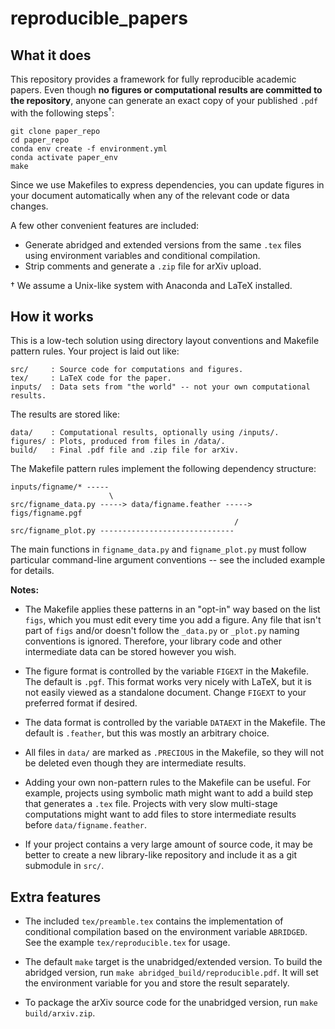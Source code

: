 # reproducible_papers


## What it does

This repository provides a framework for fully reproducible academic papers.
Even though **no figures or computational results are committed to the repository**,
anyone can generate an exact copy of your published `.pdf` with the following steps<sup>†</sup>:

	git clone paper_repo
	cd paper_repo
	conda env create -f environment.yml
	conda activate paper_env
	make

Since we use Makefiles to express dependencies, you can update figures in your document automatically when any of the relevant code or data changes.

A few other convenient features are included:

- Generate abridged and extended versions from the same `.tex` files
  using environment variables and conditional compilation.
- Strip comments and generate a `.zip` file for arXiv upload.

† We assume a Unix-like system with Anaconda and LaTeX installed.


## How it works

This is a low-tech solution using directory layout conventions and Makefile pattern rules.
Your project is laid out like:

    src/     : Source code for computations and figures.
    tex/     : LaTeX code for the paper.
    inputs/  : Data sets from "the world" -- not your own computational results.

The results are stored like:

    data/    : Computational results, optionally using /inputs/.
    figures/ : Plots, produced from files in /data/.
    build/   : Final .pdf file and .zip file for arXiv.

The Makefile pattern rules implement the following dependency structure:

    inputs/figname/* -----
                          \
    src/figname_data.py -----> data/figname.feather -----> figs/figname.pgf
                                                      /
    src/figname_plot.py ------------------------------

The main functions in `figname_data.py` and `figname_plot.py`
must follow particular command-line argument conventions --
see the included example for details.


**Notes:**

- The Makefile applies these patterns in an "opt-in" way
  based on the list `figs`, which you must edit every time you add a figure.
  Any file that isn't part of `figs` and/or doesn't follow the
  `_data.py` or `_plot.py` naming conventions is ignored.
  Therefore, your library code and other intermediate data can be stored however you wish.

- The figure format is controlled by the variable `FIGEXT` in the Makefile.
  The default is `.pgf`. This format works very nicely with LaTeX,
  but it is not easily viewed as a standalone document.
  Change `FIGEXT` to your preferred format if desired.

- The data format is controlled by the variable `DATAEXT` in the Makefile.
  The default is `.feather`, but this was mostly an arbitrary choice.

- All files in `data/` are marked as `.PRECIOUS` in the Makefile,
  so they will not be deleted even though they are intermediate results.

- Adding your own non-pattern rules to the Makefile can be useful.
  For example, projects using symbolic math might want to add
  a build step that generates a `.tex` file.
  Projects with very slow multi-stage computations might want to add
  files to store intermediate results before `data/figname.feather`.

- If your project contains a very large amount of source code,
  it may be better to create a new library-like repository
  and include it as a git submodule in `src/`.


## Extra features

- The included `tex/preamble.tex` contains the implementation of
  conditional compilation based on the environment variable `ABRIDGED`.
  See the example `tex/reproducible.tex` for usage.

- The default `make` target is the unabridged/extended version.
  To build the abridged version, run
  `make abridged_build/reproducible.pdf`.
  It will set the environment variable for you and store the result separately.

- To package the arXiv source code for the unabridged version,
  run `make build/arxiv.zip`.
